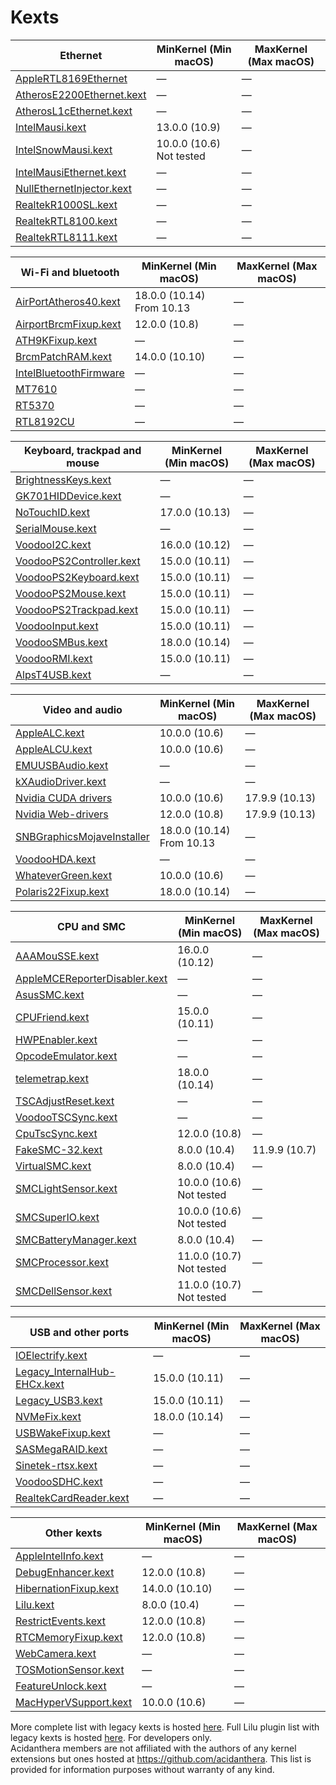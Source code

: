 Kexts
=====

| Ethernet | MinKernel (Min macOS) | MaxKernel (Max macOS) |
|----------|-----------------------|-----------------------|
| [AppleRTL8169Ethernet](https://www.realtek.com/en/directly-download) | — | — |
| [AtherosE2200Ethernet.kext](https://github.com/Mieze/AtherosE2200Ethernet) | — | — |
| [AtherosL1cEthernet.kext](https://github.com/al3xtjames/AtherosL1cEthernet) | — | — |
| [IntelMausi.kext](https://github.com/acidanthera/IntelMausi) | 13.0.0 (10.9) | — |
| [IntelSnowMausi.kext](https://github.com/acidanthera/IntelMausi) | 10.0.0 (10.6) Not tested | — |
| [IntelMausiEthernet.kext](https://github.com/Mieze/IntelMausiEthernet) | — | — |
| [NullEthernetInjector.kext](https://github.com/RehabMan/OS-X-Null-Ethernet) | — | — |
| [RealtekR1000SL.kext](https://github.com/SergeySlice/RealtekLANv3) | — | — |
| [RealtekRTL8100.kext](https://github.com/Mieze/RealtekRTL8100) | — | — |
| [RealtekRTL8111.kext](https://github.com/Mieze/RTL8111_driver_for_OS_X) | — | — |

| Wi-Fi and bluetooth | MinKernel (Min macOS) | MaxKernel (Max macOS) |
|---------------------|-----------------------|-----------------------|
| [AirPortAtheros40.kext](https://i.applelife.ru/2018/12/442854_AirPortAtheros40.kext.zip) | 18.0.0 (10.14) From 10.13 | — |
| [AirportBrcmFixup.kext](https://github.com/acidanthera/AirportBrcmFixup) | 12.0.0 (10.8) | — |
| [ATH9KFixup.kext](https://github.com/chunnann/ATH9KFixup) | — | — |
| [BrcmPatchRAM.kext](https://github.com/acidanthera/BrcmPatchRAM) | 14.0.0 (10.10) | — |
| [IntelBluetoothFirmware](https://github.com/zxystd/IntelBluetoothFirmware) | — | — |
| [MT7610](https://d86o2zu8ugzlg.cloudfront.net/mediatek-craft/drivers/MT7612_7610U_D5.0.1.25_SDK1.0.2.18_UI5.0.0.27_20151209.zip) | — | — |
| [RT5370](https://d86o2zu8ugzlg.cloudfront.net/mediatek-craft/drivers/RTUSB_D2870-4.2.9.2_UI-4.0.9.6_2013_11_29.zip) | — | — |
| [RTL8192CU](https://drive.google.com/file/d/1ZtdMqlvKBbHULJhl1u9omuLOy6j0vx48/view?usp=sharing) | — | — |

| Keyboard, trackpad and mouse | MinKernel (Min macOS) | MaxKernel (Max macOS) |
|------------------------------|-----------------------|-----------------------|
| [BrightnessKeys.kext](https://github.com/acidanthera/BrightnessKeys) | — | — |
| [GK701HIDDevice.kext](https://github.com/osy86/GK701HIDDevice) | — | — |
| [NoTouchID.kext](https://github.com/al3xtjames/NoTouchID) | 17.0.0 (10.13) | — |
| [SerialMouse.kext](https://github.com/Goldfish64/SerialMouse) | — | — |
| [VoodooI2C.kext](https://github.com/VoodooI2C/VoodooI2C) | 16.0.0 (10.12) | — |
| [VoodooPS2Controller.kext](https://github.com/acidanthera/VoodooPS2) | 15.0.0 (10.11) | — |
| [VoodooPS2Keyboard.kext](https://github.com/acidanthera/VoodooPS2) | 15.0.0 (10.11) | — |
| [VoodooPS2Mouse.kext](https://github.com/acidanthera/VoodooPS2) | 15.0.0 (10.11) | — |
| [VoodooPS2Trackpad.kext](https://github.com/acidanthera/VoodooPS2) | 15.0.0 (10.11) | — |
| [VoodooInput.kext](https://github.com/acidanthera/VoodooInput) | 15.0.0 (10.11) | — |
| [VoodooSMBus.kext](https://github.com/leo-labs/VoodooSMBus) | 18.0.0 (10.14) | — |
| [VoodooRMI.kext](https://github.com/VoodooSMBus/VoodooRMI) | 15.0.0 (10.11) | — |
| [AlpsT4USB.kext](https://github.com/blankmac/AlpsT4USB) | — | — |

| Video and audio | MinKernel (Min macOS) | MaxKernel (Max macOS) |
|-----------------|-----------------------|-----------------------|
| [AppleALC.kext](https://github.com/acidanthera/AppleALC) | 10.0.0 (10.6) | — |
| [AppleALCU.kext](https://github.com/acidanthera/AppleALC) | 10.0.0 (10.6) | — |
| [EMUUSBAudio.kext](https://github.com/Wouter1/EMU-driver) | — | — |
| [kXAudioDriver.kext](https://github.com/kxproject/kx-audio-driver) | — | — |
| [Nvidia CUDA drivers](https://www.nvidia.com/object/mac-driver-archive.html) | 10.0.0 (10.6) | 17.9.9 (10.13) |
| [Nvidia Web-drivers](https://gfe.nvidia.com/mac-update) | 12.0.0 (10.8) | 17.9.9 (10.13) |
| [SNBGraphicsMojaveInstaller](https://github.com/Andrej-Antipov/SNBGraphicsMojaveInstaller) | 18.0.0 (10.14) From 10.13 | — |
| [VoodooHDA.kext](https://sourceforge.net/projects/voodoohda/) | — | — |
| [WhateverGreen.kext](https://github.com/acidanthera/WhateverGreen) | 10.0.0 (10.6) | — |
| [Polaris22Fixup.kext](https://github.com/osy86/Polaris22Fixup) | 18.0.0 (10.14) | — |

| CPU and SMC | MinKernel (Min macOS) | MaxKernel (Max macOS) |
|-------------|-----------------------|-----------------------|
| [AAAMouSSE.kext](https://forums.macrumors.com/threads/mp3-1-others-sse-4-2-emulation-to-enable-amd-metal-driver.2206682/) | 16.0.0 (10.12) | — |
| [AppleMCEReporterDisabler.kext](https://github.com/acidanthera/bugtracker/issues/424#issuecomment-535624313) | — | — |
| [AsusSMC.kext](https://github.com/hieplpvip/AsusSMC) | — | — |
| [CPUFriend.kext](https://github.com/acidanthera/CPUFriend) | 15.0.0 (10.11) | — |
| [HWPEnabler.kext](https://github.com/headkaze/HWPEnable) | — | — |
| [OpcodeEmulator.kext](https://www.insanelymac.com/forum/topic/329704-opcode-emulator-opemu-plug-in-project/) | — | — |
| [telemetrap.kext](https://forums.macrumors.com/posts/28447707) | 18.0.0 (10.14) | — |
| [TSCAdjustReset.kext](https://github.com/interferenc/TSCAdjustReset) | — | — |
| [VoodooTSCSync.kext](https://github.com/RehabMan/VoodooTSCSync) | — | — |
| [CpuTscSync.kext](https://github.com/acidanthera/CpuTscSync) | 12.0.0 (10.8) | — |
| [FakeSMC-32.kext](https://github.com/khronokernel/Legacy-Kexts/blob/master/32Bit-only/Zip/FakeSMC-32.kext.zip?raw=true) | 8.0.0 (10.4) | 11.9.9 (10.7) |
| [VirtualSMC.kext](https://github.com/acidanthera/VirtualSMC) | 8.0.0 (10.4) | — |
| [SMCLightSensor.kext](https://github.com/acidanthera/VirtualSMC) | 10.0.0 (10.6) Not tested | — |
| [SMCSuperIO.kext](https://github.com/acidanthera/VirtualSMC) | 10.0.0 (10.6) Not tested | — |
| [SMCBatteryManager.kext](https://github.com/acidanthera/VirtualSMC) | 8.0.0 (10.4) | — |
| [SMCProcessor.kext](https://github.com/acidanthera/VirtualSMC) | 11.0.0 (10.7) Not tested | — |
| [SMCDellSensor.kext](https://github.com/acidanthera/VirtualSMC) | 11.0.0 (10.7) Not tested | — |

| USB and other ports | MinKernel (Min macOS) | MaxKernel (Max macOS) |
|---------------------|-----------------------|-----------------------|
| [IOElectrify.kext](https://github.com/the-darkvoid/macOS-IOElectrify) | — | — |
| [Legacy_InternalHub-EHCx.kext](https://applelife.ru/posts/537459) | 15.0.0 (10.11) | — |
| [Legacy_USB3.kext](https://applelife.ru/posts/537459) | 15.0.0 (10.11) | — |
| [NVMeFix.kext](https://github.com/acidanthera/NVMeFix) | 18.0.0 (10.14) | — |
| [USBWakeFixup.kext](https://github.com/osy86/USBWakeFixup) | — | — |
| [SASMegaRAID.kext](https://github.com/dukzcry/osx-goodies) | — | — |
| [Sinetek-rtsx.kext](https://www.insanelymac.com/forum/topic/321080-sineteks-driver-for-realtek-rtsx-sdhc-card-readers/?do=findComment&comment=2376387) | — | — |
| [VoodooSDHC.kext](https://github.com/lvs1974/VoodooSDHCMod) | — | — |
| [RealtekCardReader.kext](https://github.com/0xFireWolf/RealtekCardReader) | — | — |

| Other kexts | MinKernel (Min macOS) | MaxKernel (Max macOS) |
|-------------|-----------------------|-----------------------|
| [AppleIntelInfo.kext](https://github.com/headkaze/AppleIntelInfo) | — | — |
| [DebugEnhancer.kext](https://github.com/acidanthera/DebugEnhancer) | 12.0.0 (10.8) | — |
| [HibernationFixup.kext](https://github.com/acidanthera/HibernationFixup) | 14.0.0 (10.10) | — |
| [Lilu.kext](https://github.com/acidanthera/Lilu) | 8.0.0 (10.4) | — |
| [RestrictEvents.kext](https://github.com/acidanthera/RestrictEvents) | 12.0.0 (10.8) | — |
| [RTCMemoryFixup.kext](https://github.com/lvs1974/RTCMemoryFixup) | 12.0.0 (10.8) | — |
| [WebCamera.kext](https://www.applelife.ru/threads/asus-x550vc-i-asus-x550cc.41752/page-130#post-593586) | — | — |
| [TOSMotionSensor.kext](https://github.com/jslegendre/TOSMotionSensor) | — | — |
| [FeatureUnlock.kext](https://github.com/acidanthera/FeatureUnlock) | — | — |
| [MacHyperVSupport.kext](https://github.com/acidanthera/MacHyperVSupport) | 10.0.0 (10.6) | — |

More complete list with legacy kexts is hosted [here](https://docs.google.com/spreadsheets/d/15S-ocrkm_VTUJpKxNII-YUyQFd5VYdjbe0DHlZVCQyM). Full Lilu plugin list with legacy kexts is hosted [here](https://github.com/acidanthera/Lilu/blob/master/KnownPlugins.md). For developers only.   
Acidanthera members are not affiliated with the authors of any kernel extensions but ones hosted at https://github.com/acidanthera. This list is provided for information purposes without warranty of any kind.  
